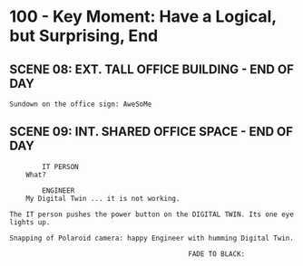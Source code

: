 # 100 - Key Moment: Have a Logical, but Surprising, End

## SCENE 08: EXT. TALL OFFICE BUILDING - END OF DAY

```
Sundown on the office sign: AweSoMe
```

## SCENE 09: INT. SHARED OFFICE SPACE - END OF DAY

```
        IT PERSON
    What?

        ENGINEER
    My Digital Twin ... it is not working.

The IT person pushes the power button on the DIGITAL TWIN. Its one eye lights up.

Snapping of Polaroid camera: happy Engineer with humming Digital Twin.

                                            FADE TO BLACK:
```